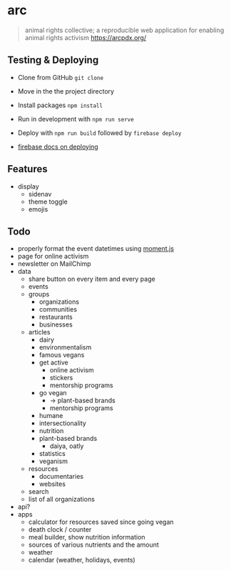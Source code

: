 # arc
> animal rights collective; a reproducible web application for enabling animal rights activism
https://arcpdx.org/

## Testing & Deploying

- Clone from GitHub `git clone `
- Move in the the project directory
- Install packages `npm install`
- Run in development with `npm run serve`
- Deploy with `npm run build` followed by `firebase deploy`


- [firebase docs on deploying](https://firebase.google.com/docs/hosting)

## Features

- display
  - sidenav
  - theme toggle
  - emojis


## Todo

- properly format the event datetimes using [moment.js](https://www.npmjs.com/package/vue-moment)
- page for online activism
- newsletter on MailChimp
- data
  - share button on every item and every page
  - events
  - groups
    - organizations
    - communities
    - restaurants
    - businesses
  - articles
    - dairy
    - environmentalism
    - famous vegans
    - get active
      - online activism
      - stickers
      - mentorship programs
    - go vegan
      - -> plant-based brands
      - mentorship programs
    - humane
    - intersectionality
    - nutrition
    - plant-based brands
      - daiya, oatly
    - statistics
    - veganism
  - resources
    - documentaries
    - websites
  - search
  - list of all organizations
- api?
- apps
  - calculator for resources saved since going vegan
  - death clock / counter
  - meal builder, show nutrition information
  - sources of various nutrients and the amount
  - weather
  - calendar (weather, holidays, events)


